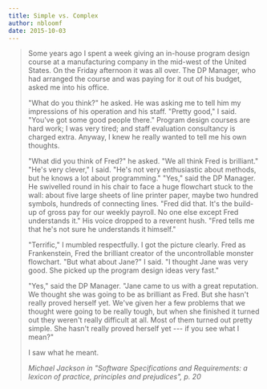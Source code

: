 ```yaml
---
title: Simple vs. Complex
author: nbloomf
date: 2015-10-03
---
```


>Some years ago I spent a week giving an in-house program design course at a manufacturing company in the mid-west of the United States. On the Friday afternoon it was all over. The DP Manager, who had arranged the course and was paying for it out of his budget, asked me into his office.
> 
>"What do you think?" he asked. He was asking me to tell him my impressions of his operation and his staff. "Pretty good," I said. "You've got some good people there." Program design courses are hard work; I was very tired; and staff evaluation consultancy is charged extra. Anyway, I knew he really wanted to tell me his own thoughts.
>
>"What did you think of Fred?" he asked. "We all think Fred is brilliant." "He's very clever," I said. "He's not very enthusiastic about methods, but he knows a lot about programming." "Yes," said the DP Manager. He swivelled round in his chair to face a huge flowchart stuck to the wall: about five large sheets of line printer paper, maybe two hundred symbols, hundreds of connecting lines. "Fred did that. It's the build-up of gross pay for our weekly payroll. No one else except Fred understands it." His voice dropped to a reverent hush. "Fred tells me that he's not sure he understands it himself."
>
>"Terrific," I mumbled respectfully. I got the picture clearly. Fred as Frankenstein, Fred the brilliant creator of the uncontrollable monster flowchart. "But what about Jane?" I said. "I thought Jane was very good. She picked up the program design ideas very fast."
>
>"Yes," said the DP Manager. "Jane came to us with a great reputation. We thought she was going to be as brilliant as Fred. But she hasn't really proved herself yet. We've given her a few problems that we thought were going to be really tough, but when she finished it turned out they weren't really difficult at all. Most of them turned out pretty simple. She hasn't really proved herself yet --- if you see what I mean?"
>
>I saw what he meant.
>
> <cite>Michael Jackson in "Software Specifications and Requirements: a lexicon of practice, principles and prejudices", p. 20</cite>
